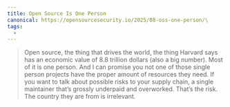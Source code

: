 ```yaml
---
title: Open Source Is One Person
canonical: https://opensourcesecurity.io/2025/08-oss-one-person/\
tags:
  -
---
```


> Open source, the thing that drives the world, the thing Harvard says has an economic value of 8.8 trillion dollars (also a big number). Most of it is one person. And I can promise you not one of those single person projects have the proper amount of resources they need. If you want to talk about possible risks to your supply chain, a single maintainer that’s grossly underpaid and overworked. That’s the risk. The country they are from is irrelevant.
